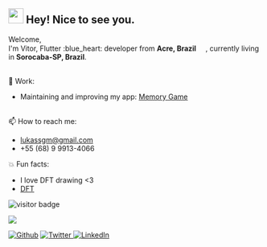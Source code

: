 <h2><img src="https://emojis.slackmojis.com/emojis/images/1531849430/4246/blob-sunglasses.gif?1531849430" width="30"/> Hey! Nice to see you.</h2>

<p>Welcome, </br> I'm Vitor, Flutter :blue_heart: developer from  <b>Acre, Brazil</b> <img src="https://www.flaticon.com/svg/vstatic/svg/197/197386.svg?token=exp=1619363682~hmac=4840fb0d2312342cadc26f91cf361f9e" width="15"/>, currently living in <b>Sorocaba-SP, Brazil</b>. </p>

<br>🔭 Work: <br>
* Maintaining and improving my app: [Memory Game](https://play.google.com/store/apps/details?id=com.memory_game.by.reiko)

<br>📫 How to reach me: <br> 
* lukassgm@gmail.com <br>
* +55 (68) 9 9913-4066 <br>

:boom: Fun facts:

* I love DFT drawing <3 
* [DFT](https://www.youtube.com/watch?v=-qgreAUpPwM&ab_channel=3Blue1Brown) 



<p align="left">
  <img src="https://visitor-badge.glitch.me/badge?page_id=Reiko-Developer.Reiko-Developer" alt="visitor badge"/>
</p>

<img src="https://github-readme-stats.vercel.app/api?username=reiko-dev&&show_icons=true&theme=gruvbox"> </img>

<p><a href="https://github.com/reiko-dev" target="_blank"><img alt="Github" src="https://img.shields.io/badge/GitHub-%2312100E.svg?&style=for-the-badge&logo=Github&logoColor=white" /></a> 
  <a href="https://twitter.com/reiko_dev" target="_blank"><img alt="Twitter" src="https://img.shields.io/badge/twitter-%231DA1F2.svg?&style=for-the-badge&logo=twitter&logoColor=white" /> </a> 
  <a href="https://www.linkedin.com/in/reiko-dev" target="_blank"><img alt="LinkedIn" src="https://img.shields.io/badge/linkedin-%230077B5.svg?&style=for-the-badge&logo=linkedin&logoColor=white" /></a>
</p>

<!--
**Reiko-Developer/Reiko-Developer** is a ✨ _special_ ✨ repository because its `README.md` (this file) appears on your GitHub profile.**
-->

